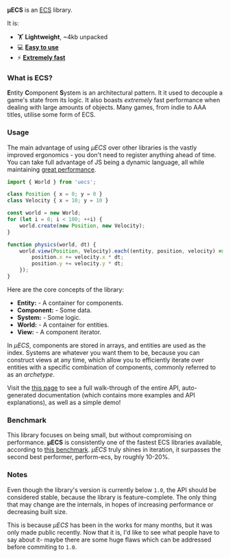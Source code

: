**μECS** is an [ECS](#what-is-ecs) library.

It is:
* 🏋️ **Lightweight**, ~4kb unpacked
* 💻 [**Easy to use**](#usage)
* ⚡ [**Extremely fast**](#benchmark)

### What is ECS?

**E**ntity **C**omponent **S**ystem is an architectural pattern. It it used to decouple a game's state from its logic. It also boasts *extremely* fast performance when dealing with large amounts of objects. Many games, from indie to AAA titles, utilise some form of ECS.

### Usage

The main advantage of using *μECS* over other libraries is the vastly improved ergonomics - you don't need to register anything ahead of time. You can take full advantage of JS being a dynamic language, all while maintaining [great performance](#benchmark).

```ts
import { World } from 'uecs';

class Position { x = 0; y = 0 }
class Velocity { x = 10; y = 10 }

const world = new World;
for (let i = 0; i < 100; ++i) {
    world.create(new Position, new Velocity);
}

function physics(world, dt) {
    world.view(Position, Velocity).each((entity, position, velocity) => {
        position.x += velocity.x * dt;
        position.y += velocity.y * dt;
    });
}
```

Here are the core concepts of the library:

* **Entity:** - A container for components.
* **Component:** - Some data.
* **System:** - Some logic.
* **World:** - A container for entities.
* **View:** - A component iterator.

In *μECS*, components are stored in arrays, and entities are used as the index. Systems are whatever you want them to be, because you can construct views at any time, which allow you to efficiently iterate over entities with a specific combination of components, commonly referred to as an *archetype*.

Visit the [this page](https://www.jan-prochazka.eu/uecs/) to see a full walk-through of the entire API, auto-generated documentation (which contains more examples and API explanations), as well as a simple demo!

### Benchmark

This library focuses on being small, but without compromising on performance. **μECS** is consistently one of the fastest ECS libraries available, according to [this benchmark](https://github.com/ddmills/js-ecs-benchmarks). *μECS* truly shines in iteration, it surpasses the second best performer, perform-ecs, by roughly 10-20%.

### Notes

Even though the library's version is currently below `1.0`, the API should be considered stable, because the library is feature-complete. The only thing that may change are the internals, in hopes of increasing performance or decreasing built size.

This is because *μECS* has been in the works for many months, but it was only made public recently. Now that it is, I'd like to see what people have to say about it- maybe there are some huge flaws which can be addressed before commiting to `1.0`.
